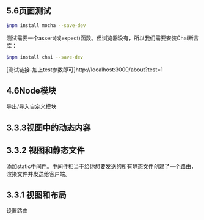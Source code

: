 ## 5.6页面测试
```sh
$npm install mocha --save-dev
```
测试需要一个assert(或expect)函数。但浏览器没有，所以我们需要安装Chai断言库：
```sh
$npm install chai --save-dev
```
[测试链接-加上test参数即可]http://localhost:3000/about?test=1

## 4.6Node模块
导出/导入自定义模块

## 3.3.3视图中的动态内容

## 3.3.2 视图和静态文件
添加static中间件。中间件相当于给你想要发送的所有静态文件创建了一个路由，渲染文件并发送给客户端。

## 3.3.1 视图和布局
设置路由